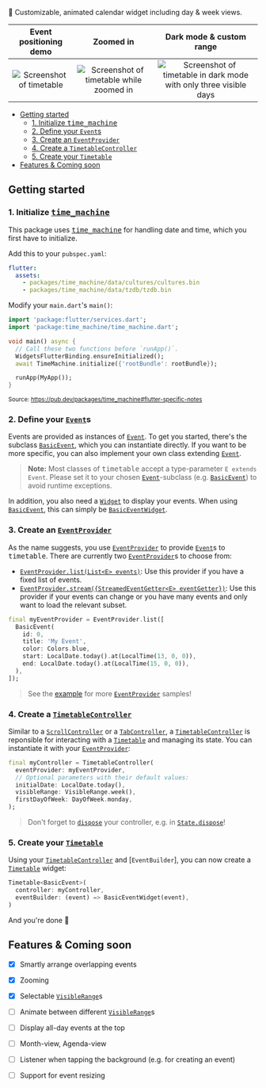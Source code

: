 📅 Customizable, animated calendar widget including day & week views.


|                                           Event positioning demo                                           |                                                            Zoomed in                                                            |                                                                    Dark mode & custom range                                                                    |
| :--------------------------------------------------------------------------------------------------------: | :-----------------------------------------------------------------------------------------------------------------------------: | :------------------------------------------------------------------------------------------------------------------------------------------------------------: |
| ![Screenshot of timetable](https://github.com/JonasWanke/timetable/raw/master/doc/screenshot.jpg?raw=true) | ![Screenshot of timetable while zoomed in](https://github.com/JonasWanke/timetable/raw/master/doc/screenshot-zoom.jpg?raw=true) | ![Screenshot of timetable in dark mode with only three visible days](https://github.com/JonasWanke/timetable/raw/master/doc/screenshot-3day-dark.jpg?raw=true) |


- [Getting started](#getting-started)
  - [1. Initialize <kbd>time_machine</kbd>](#1-initialize-kbdtimemachinekbd)
  - [2. Define your `Event`s](#2-define-your-events)
  - [3. Create an `EventProvider`](#3-create-an-eventprovider)
  - [4. Create a `TimetableController`](#4-create-a-timetablecontroller)
  - [5. Create your `Timetable`](#5-create-your-timetable)
- [Features & Coming soon](#features--coming-soon)

## Getting started

### 1. Initialize [<kbd>time_machine</kbd>]

This package uses [<kbd>time_machine</kbd>] for handling date and time, which you first have to initialize.

Add this to your `pubspec.yaml`:
```yaml
flutter:
  assets:
    - packages/time_machine/data/cultures/cultures.bin
    - packages/time_machine/data/tzdb/tzdb.bin
```

Modify your `main.dart`'s `main()`:
```dart
import 'package:flutter/services.dart';
import 'package:time_machine/time_machine.dart';

void main() async {
  // Call these two functions before `runApp()`.
  WidgetsFlutterBinding.ensureInitialized();
  await TimeMachine.initialize({'rootBundle': rootBundle});

  runApp(MyApp());
}
```
<sup>Source: https://pub.dev/packages/time_machine#flutter-specific-notes</sup>


### 2. Define your [`Event`]s

Events are provided as instances of [`Event`]. To get you started, there's the subclass [`BasicEvent`], which you can instantiate directly. If you want to be more specific, you can also implement your own class extending [`Event`].

> **Note:** Most classes of <kbd>timetable</kbd> accept a type-parameter `E extends Event`. Please set it to your chosen [`Event`]-subclass (e.g. [`BasicEvent`]) to avoid runtime exceptions.

In addition, you also need a [`Widget`] to display your events. When using [`BasicEvent`], this can simply be [`BasicEventWidget`].


### 3. Create an [`EventProvider`]

As the name suggests, you use [`EventProvider`] to provide [`Event`]s to <kbd>timetable</kbd>. There are currently two [`EventProvider`]s to choose from:
- [`EventProvider.list(List<E> events)`][`EventProvider.list`]: Use this provider if you have a fixed list of events.
- [`EventProvider.stream({StreamedEventGetter<E> eventGetter})`][`EventProvider.stream`]: Use this provider if your events can change or you have many events and only want to load the relevant subset.

```dart
final myEventProvider = EventProvider.list([
  BasicEvent(
    id: 0,
    title: 'My Event',
    color: Colors.blue,
    start: LocalDate.today().at(LocalTime(13, 0, 0)),
    end: LocalDate.today().at(LocalTime(15, 0, 0)),
  ),
]);
```
> See the [example][example/main.dart] for more [`EventProvider`] samples!


### 4. Create a [`TimetableController`]

Similar to a [`ScrollController`] or a [`TabController`], a [`TimetableController`] is reponsible for interacting with a [`Timetable`] and managing its state. You can instantiate it with your [`EventProvider`]:
```dart
final myController = TimetableController(
  eventProvider: myEventProvider,
  // Optional parameters with their default values:
  initialDate: LocalDate.today(),
  visibleRange: VisibleRange.week(),
  firstDayOfWeek: DayOfWeek.monday,
);
```

> Don't forget to [`dispose`][`TimetableController.dispose`] your controller, e.g. in [`State.dispose`]!


### 5. Create your [`Timetable`]

Using your [`TimetableController`] and [`EventBuilder`], you can now create a [`Timetable`] widget:
```dart
Timetable<BasicEvent>(
  controller: myController,
  eventBuilder: (event) => BasicEventWidget(event),
)
```

And you're done 🎉


## Features & Coming soon

- [x] Smartly arrange overlapping events
- [x] Zooming
- [x] Selectable [`VisibleRange`]s
- [ ] Animate between different [`VisibleRange`]s
- [ ] Display all-day events at the top
- [ ] Month-view, Agenda-view
- [ ] Listener when tapping the background (e.g. for creating an event)
- [ ] Support for event resizing



[example/main.dart]: https://github.com/JonasWanke/timetable/blob/master/example/lib/main.dart
[<kbd>time_machine</kbd>]: https://pub.dev/packages/time_machine
<!-- Flutter -->
[`TabController`]: https://api.flutter.dev/flutter/material/TabController-class.html
[`ScrollController`]: https://api.flutter.dev/flutter/widgets/ScrollController-class.html
[`State.dispose`]: https://api.flutter.dev/flutter/widgets/State/dispose.html
[`Widget`]: https://api.flutter.dev/flutter/widgets/Widget-class.html
<!-- timetable -->
[`BasicEvent`]: https://pub.dev/documentation/timetable/latest/timetable/BasicEvent-class.html
[`BasicEventWidget`]: https://pub.dev/documentation/timetable/latest/timetable/BasicEventWidget-class.html
[`Event`]: https://pub.dev/documentation/timetable/latest/timetable/Event-class.html
[`EventProvider`]: https://pub.dev/documentation/timetable/latest/timetable/EventProvider-class.html
[`EventProvider.list`]: https://pub.dev/documentation/timetable/latest/timetable/EventProvider/EventProvider.list.html
[`EventProvider.stream`]: https://pub.dev/documentation/timetable/latest/timetable/EventProvider/EventProvider.stream.html
[`Timetable`]: https://pub.dev/documentation/timetable/latest/timetable/Timetable-class.html
[`TimetableController`]: https://pub.dev/documentation/timetable/latest/timetable/TimetableController-class.html
[`TimetableController.dispose`]: https://pub.dev/documentation/timetable/latest/timetable/TimetableController/dispose.html
[`VisibleRange`]: https://pub.dev/documentation/timetable/latest/timetable/VisibleRange-class.html
